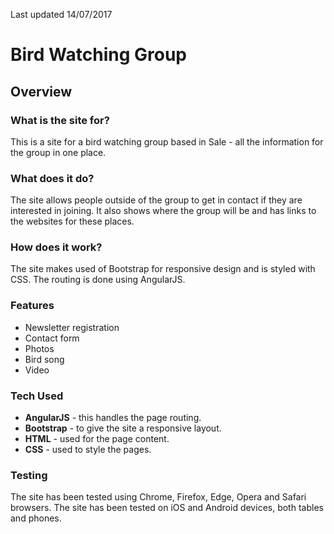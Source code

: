Last updated 14/07/2017

# Bird Watching Group

## Overview

### What is the site for?

This is a site for a bird watching group based in Sale - all the information for the group in one place.

### What does it do?

The site allows people outside of the group to get in contact if they are interested in joining. It also shows where the group will be and has links to the websites for these places.

### How does it work?

The site makes used of Bootstrap for responsive design and is styled with CSS. The routing is done using AngularJS. 

### Features

- Newsletter registration
- Contact form 
- Photos
- Bird song
- Video

### Tech Used

- **AngularJS** - this handles the page routing. 
- **Bootstrap** - to give the site a responsive layout.
- **HTML** - used for the page content.
- **CSS** - used to style the pages.

### Testing

The site has been tested using Chrome, Firefox, Edge, Opera and Safari browsers.
The site has been tested on iOS and Android devices, both tables and phones. 
